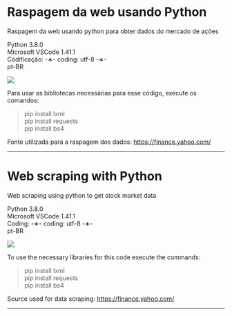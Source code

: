 # Raspagem da web usando Python

Raspagem da web usando python para obter dados do mercado de ações

Python 3.8.0 </br>
Microsoft VSCode 1.41.1 </br>
Códificação: -&lowast;- coding: utf-8 -&lowast;- </br>
pt-BR </br>

![](https://github.com/alpdias/web-scraping-python/blob/master/img/stock-market.png)

Para usar as bibliotecas necessárias para esse código, execute os comandos:

> pip install lxml </br>
> pip install requests </br>
> pip install bs4 </br>

Fonte utilizada para a raspagem dos dados: https://finance.yahoo.com/

--------------------------------------------------------------------------------------------------------------------------

# Web scraping with Python

Web scraping using python to get stock market data

Python 3.8.0 </br>
Microsoft VSCode 1.41.1 </br>
Coding: -&lowast;- coding: utf-8 -&lowast;- </br>
pt-BR </br>

![](https://github.com/alpdias/web-scraping-python/blob/master/img/stock-market.png)

To use the necessary libraries for this code execute the commands:

> pip install lxml </br>
> pip install requests </br>
> pip install bs4 </br>

Source used for data scraping: https://finance.yahoo.com/

-------------------------------------------------------------------------------------------------------------------------
